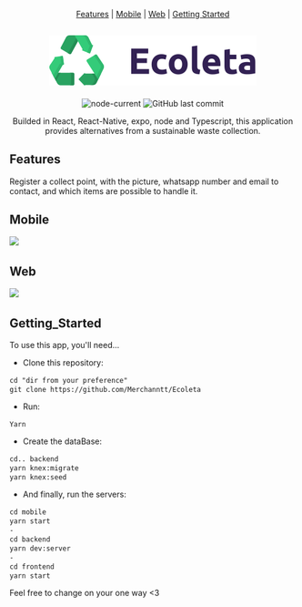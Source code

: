 <div align="center">

[Features](#Features) |
[Mobile](#Mobile) |
[Web](#Web) |
[Getting Started](#Getting_Started)

## <img src='./frontend/src/assets/logo.svg'/>

![node-current](https://img.shields.io/node/v/package)
![GitHub last commit](https://img.shields.io/github/last-commit/Merchanntt/Ecoleta)


Builded in React, React-Native, expo, node and Typescript, this application provides alternatives from a sustainable waste collection.

</div>

## Features

Register a collect point, with the picture, whatsapp number and email to contact, and which items are possible to handle it.

## Mobile
  
![](https://media.giphy.com/media/ohzsgkKEm2BYUkeGAN/giphy.gif)


## Web

![](https://media.giphy.com/media/EVknibfJQL6nUYUdUr/giphy.gif)

## Getting_Started
To use this app, you'll need...

- Clone this repository: 
```shell
cd "dir from your preference"
git clone https://github.com/Merchanntt/Ecoleta
``` 
- Run: 
```shell
Yarn
```
- Create the dataBase:
```shell
cd.. backend
yarn knex:migrate
yarn knex:seed
```
- And finally, run the servers:
```shell
cd mobile
yarn start
-
cd backend
yarn dev:server
-
cd frontend
yarn start
```

Feel free to change on your one way <3
